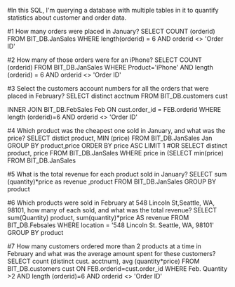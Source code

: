 #In this SQL, I'm querying a database with multiple tables in it to quantify statistics about customer and order data. 

#1
How many orders were placed in January?
SELECT COUNT (orderid)
FROM BIT_DB.JanSales
WHERE length(orderid) = 6
AND orderid <> 'Order ID'

#2
How many of those orders were for an iPhone?
SELECT COUNT (orderid)
FROM BIT_DB.JanSales
WHERE Product='iPhone'
AND length (orderid) = 6
AND orderid <> 'Order ID'

#3
Select the customers account numbers for all the orders that were placed in February?
SELECT distinct acctnum
FROM BIT_DB.customers cust

INNER JOIN BIT_DB.FebSales Feb
ON cust.order_id = FEB.orderid
WHERE length (orderid)=6
AND orderid <> 'Order ID'

#4
Which product was the cheapest one sold in January, and what was the price?
SELECT distict product, MIN (price)
FROM BIT_DB.JanSales Jan
GROUP BY product,price
ORDER BY price ASC LIMIT 1
#OR
SELECT distinct product, price
FROM BIT_DB.JanSales
WHERE price in (SELECT min(price) FROM BIT_DB.JanSales

#5
What is the total revenue for each product sold in January?
SELECT sum (quantity)*price as revenue
,product
FROM BIT_DB.JanSales
GROUP BY product

#6
Which products were sold in February at 548 Lincoln St,Seattle, WA, 98101, how many of each sold, and what was the total revenue?
SELECT sum(Quantity)
product,
sum(quantity)*price AS revenue
FROM BIT_DB.Febsales
WHERE location = '548 Lincoln St. Seattle, WA, 98101'
GROUP BY product

#7
How many customers ordered more than 2 products at a time in February and what was the average amount spent for these customers?
SELECT 
count (distinct cust. acctnum),
avg (quantity*price)
FROM BIT_DB.customers cust
ON FEB.orderid=cust.order_id
WHERE Feb. Quantity >2
AND length (orderid)=6
AND orderid <> 'Order ID'
